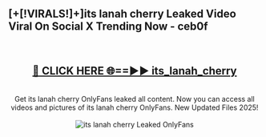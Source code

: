<h2>[+[!VIRALS!]+]its lanah cherry Leaked Video Viral On Social X Trending Now - ceb0f</h2>
<br>
<div align="center">
<h2><a href="https://libra.edu.pl?its_lanah_cherry" rel="nofollow">🔴 CLICK HERE 🌐==►► its_lanah_cherry</a></h2>
<br>
Get its lanah cherry OnlyFans leaked all content. Now you can access all videos and pictures of its lanah cherry OnlyFans. New Updated Files 2025!
<br>
<br>
<a href="https://libra.edu.pl?its_lanah_cherry" rel="nofollow" data-target="animated-image.originalLink"><img src="https://i.ibb.co.com/WyWwxjT/player-gif2.gif" alt="its lanah cherry Leaked OnlyFans" style="max-width: 100%; display: inline-block;" data-target="animated-image.originalImage"></a>
</div>
<br>